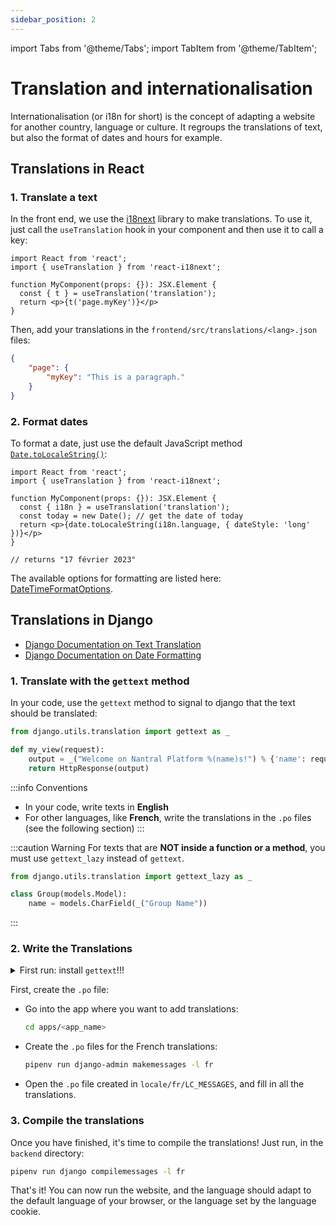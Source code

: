 ```yaml
---
sidebar_position: 2
---
```


import Tabs from '@theme/Tabs';
import TabItem from '@theme/TabItem';

# Translation and internationalisation

Internationalisation (or i18n for short) is the concept of adapting a website
for another country, language or culture. It regroups the translations of text,
but also the format of dates and hours for example.

## Translations in React

### 1. Translate a text

In the front end, we use the [i18next](https://react.i18next.com/) library to make translations.
To use it, just call the `useTranslation` hook in your component and then use it to call a key:
```tsx
import React from 'react';
import { useTranslation } from 'react-i18next';

function MyComponent(props: {}): JSX.Element {
  const { t } = useTranslation('translation');
  return <p>{t('page.myKey')}</p>
}
```

Then, add your translations in the `frontend/src/translations/<lang>.json` files:
```json
{
    "page": {
        "myKey": "This is a paragraph."
    }
}
```

### 2. Format dates

To format a date, just use the default JavaScript method [`Date.toLocaleString()`](https://developer.mozilla.org/en-US/docs/Web/JavaScript/Reference/Global_Objects/Date/toLocaleString):
```tsx
import React from 'react';
import { useTranslation } from 'react-i18next';

function MyComponent(props: {}): JSX.Element {
  const { i18n } = useTranslation('translation');
  const today = new Date(); // get the date of today
  return <p>{date.toLocaleString(i18n.language, { dateStyle: 'long' })}</p>
}

// returns "17 février 2023"
```

The available options for formatting are listed here:
[DateTimeFormatOptions](https://developer.mozilla.org/en-US/docs/Web/JavaScript/Reference/Global_Objects/Intl/DateTimeFormat/DateTimeFormat#options).

## Translations in Django

* [Django Documentation on Text Translation](https://docs.djangoproject.com/en/4.1/topics/i18n/translation/)
* [Django Documentation on Date Formatting](https://docs.djangoproject.com/en/4.1/topics/i18n/formatting/)

### 1. Translate with the `gettext` method

In your code, use the `gettext` method to signal to django that the text should
be translated:

```python
from django.utils.translation import gettext as _

def my_view(request):
    output = _("Welcome on Nantral Platform %(name)s!") % {'name': request.user.first_name}
    return HttpResponse(output)
```

:::info Conventions
* In your code, write texts in **English**
* For other languages, like **French**, write the translations in the `.po` files
    (see the following section)
:::

:::caution Warning
For texts that are **NOT inside a function or a method**, you must use 
`gettext_lazy` instead of `gettext`.

```python
from django.utils.translation import gettext_lazy as _

class Group(models.Model):
    name = models.CharField(_("Group Name"))
```
:::

### 2. Write the Translations

<details>
<summary>First run: install <code>gettext</code>!!!</summary>

To use the django commands for translations, you have to install the `gettext` program.

<Tabs groupId="os">
<TabItem value="win" label="Windows">

The `gettext` utility is not really supported on Windows. You can refer to the
[django documentation](https://docs.djangoproject.com/en/4.1/topics/i18n/translation/#gettext-on-windows),
which proposes some alternatives. However, we strongly recommend you to use
[WSL](https://learn.microsoft.com/windows/wsl/install) instead, so as to run
*Nantral Platform* in a Linux machine (in your Windows).

</TabItem>
<TabItem value="mac" label="MacOS">

Run this command:
```bash
brew install gettext
```

</TabItem>
<TabItem value="lin" label="Linux">

Run these commands:
```bash
sudo apt-get update
sudo apt-get install gettext
```

</TabItem>
</Tabs>
</details>

First, create the `.po` file:
* Go into the app where you want to add translations:
    ```bash
    cd apps/<app_name>
    ```
* Create the `.po` files for the French translations:
    ```bash
    pipenv run django-admin makemessages -l fr
    ```
* Open the `.po` file created in `locale/fr/LC_MESSAGES`,
    and fill in all the translations.

### 3. Compile the translations

Once you have finished, it's time to compile the translations! Just run, in
the `backend` directory:
```bash
pipenv run django compilemessages -l fr
```

That's it! You can now run the website, and the language should adapt to the
default language of your browser, or the language set by the language cookie.
